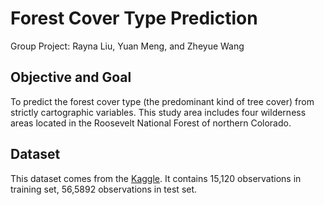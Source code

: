 # Forest Cover Type Prediction
Group Project: Rayna Liu, Yuan Meng, and Zheyue Wang

## Objective and Goal
To predict the forest cover type (the predominant kind of tree cover) from strictly cartographic variables. This study area includes four wilderness areas located in the Roosevelt National Forest of northern Colorado.

## Dataset
This dataset comes from the [Kaggle](https://www.kaggle.com/c/forest-cover-type-prediction). It contains 15,120 observations in training set, 56,5892 observations in test set.

